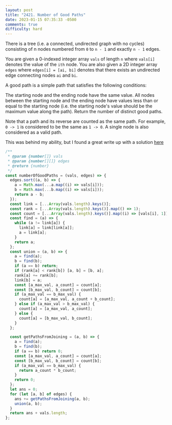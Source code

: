 ```yaml
---
layout: post
title: "2421. Number of Good Paths"
date: 2023-01-15 07:35:33 -0500
comments: true
difficulty: hard
---
```


There is a tree (i.e. a connected, undirected graph with no cycles) consisting of n nodes numbered from `0` to `n - 1` and exactly `n - 1` edges.

You are given a 0-indexed integer array `vals` of length `n` where `vals[i]` denotes the value of the `ith` node. You are also given a 2D integer array `edges` where `edges[i] = [ai, bi]` denotes that there exists an undirected edge connecting nodes `ai` and `bi`.

A good path is a simple path that satisfies the following conditions:

The starting node and the ending node have the same value.
All nodes between the starting node and the ending node have values less than or equal to the starting node (i.e. the starting node's value should be the maximum value along the path).
Return the number of distinct good paths.

Note that a path and its reverse are counted as the same path. For example, `0 -> 1` is considered to be the same as `1 -> 0`. A single node is also considered as a valid path.

This was behind my ability, but I found a great write up with a solution [here](https://leetcode.com/problems/number-of-good-paths/solutions/3052905/javascript-union-find/?languageTags=javascript)

```javascript
/**
 * @param {number[]} vals
 * @param {number[][]} edges
 * @return {number}
 */
const numberOfGoodPaths = (vals, edges) => {
  edges.sort((a, b) => {
    a = Math.max(...a.map((i) => vals[i]));
    b = Math.max(...b.map((i) => vals[i]));
    return a - b;
  });
  const link = [...Array(vals.length).keys()];
  const rank = [...Array(vals.length).keys()].map(() => 1);
  const count = [...Array(vals.length).keys()].map((i) => [vals[i], 1]);
  const find = (a) => {
    while (a != link[a]) {
      link[a] = link[link[a]];
      a = link[a];
    }
    return a;
  };
  const union = (a, b) => {
    a = find(a);
    b = find(b);
    if (a == b) return;
    if (rank[a] < rank[b]) [a, b] = [b, a];
    rank[a] += rank[b];
    link[b] = a;
    const [a_max_val, a_count] = count[a];
    const [b_max_val, b_count] = count[b];
    if (a_max_val == b_max_val) {
      count[a] = [a_max_val, a_count + b_count];
    } else if (a_max_val > b_max_val) {
      count[a] = [a_max_val, a_count];
    } else {
      count[a] = [b_max_val, b_count];
    }
  };

  const getPathsFromJoining = (a, b) => {
    a = find(a);
    b = find(b);
    if (a == b) return 0;
    const [a_max_val, a_count] = count[a];
    const [b_max_val, b_count] = count[b];
    if (a_max_val == b_max_val) {
      return a_count * b_count;
    }
    return 0;
  };
  let ans = 0;
  for (let [a, b] of edges) {
    ans += getPathsFromJoining(a, b);
    union(a, b);
  }
  return ans + vals.length;
};
```

